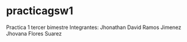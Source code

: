 # practicagsw1
Practica 1 tercer bimestre
Integrantes:
Jhonathan David Ramos Jimenez
Jhovana Flores Suarez
